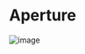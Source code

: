 # Aperture
![image](https://github.com/Shavor/Aperture/assets/121760509/ed6d25b2-5c2c-4168-979a-62ae8c5ff75d)
